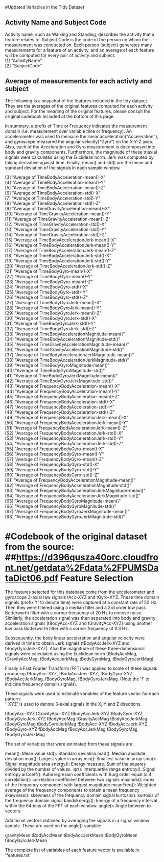 #Updated Variables in the Tidy Dataset
## Activity Name and Subject Code 
Activity name, such as Walking and Standing, describes the activity that a feature relates to.
Subject Code is the code of the person on whom the measurement was conducted on.
Each person (subject) generates many measurements for a feature of an activity, and an average of each feature will be computed for every pair of activity and subject.  
[1] "ActivityName"                                               
[2] "SubjectCode"  
## Average of measurements for each activty and subject
The following is a snapshot of the features included in the tidy dataset. They are the averages of the original features computed for each activity and subject. For the meaning of the original features, please consult the original codebook included at the bottom of this page.

In summary, a prefix of Time or Frequency indicates the measurement domain (i.e. measurement over variable time or frequency). An accelerometer was used to measure the linear acceleration("Acceleration"), and gyroscope measured the angular velocity("Gyro") on the X-Y-Z axes. Also, each of the Acceleration and Gyro measurement is decomposed into body and gravity components.  Furthermore, the magnitude of these triaxial signals were calculated using the Euclidean norm. Jerk was computed by taking derivative against time. Finally, mean() and std() are the mean and standard deviation of the signals in each sample window.

 [3] "Average of TimeBodyAcceleration-mean()-X"                
 [4] "Average of TimeBodyAcceleration-mean()-Y"                
 [5] "Average of TimeBodyAcceleration-mean()-Z"                
 [6] "Average of TimeBodyAcceleration-std()-X"                 
 [7] "Average of TimeBodyAcceleration-std()-Y"                 
 [8] "Average of TimeBodyAcceleration-std()-Z"                 
 [9] "Average of TimeGravityAcceleration-mean()-X"             
[10] "Average of TimeGravityAcceleration-mean()-Y"             
[11] "Average of TimeGravityAcceleration-mean()-Z"             
[12] "Average of TimeGravityAcceleration-std()-X"              
[13] "Average of TimeGravityAcceleration-std()-Y"              
[14] "Average of TimeGravityAcceleration-std()-Z"              
[15] "Average of TimeBodyAccelerationJerk-mean()-X"            
[16] "Average of TimeBodyAccelerationJerk-mean()-Y"            
[17] "Average of TimeBodyAccelerationJerk-mean()-Z"            
[18] "Average of TimeBodyAccelerationJerk-std()-X"             
[19] "Average of TimeBodyAccelerationJerk-std()-Y"             
[20] "Average of TimeBodyAccelerationJerk-std()-Z"             
[21] "Average of TimeBodyGyro-mean()-X"                        
[22] "Average of TimeBodyGyro-mean()-Y"                        
[23] "Average of TimeBodyGyro-mean()-Z"                        
[24] "Average of TimeBodyGyro-std()-X"                         
[25] "Average of TimeBodyGyro-std()-Y"                         
[26] "Average of TimeBodyGyro-std()-Z"                         
[27] "Average of TimeBodyGyroJerk-mean()-X"                    
[28] "Average of TimeBodyGyroJerk-mean()-Y"                    
[29] "Average of TimeBodyGyroJerk-mean()-Z"                    
[30] "Average of TimeBodyGyroJerk-std()-X"                     
[31] "Average of TimeBodyGyroJerk-std()-Y"                     
[32] "Average of TimeBodyGyroJerk-std()-Z"                     
[33] "Average of TimeBodyAccelerationMagnitude-mean()"         
[34] "Average of TimeBodyAccelerationMagnitude-std()"          
[35] "Average of TimeGravityAccelerationMagnitude-mean()"      
[36] "Average of TimeGravityAccelerationMagnitude-std()"       
[37] "Average of TimeBodyAccelerationJerkMagnitude-mean()"     
[38] "Average of TimeBodyAccelerationJerkMagnitude-std()"      
[39] "Average of TimeBodyGyroMagnitude-mean()"                 
[40] "Average of TimeBodyGyroMagnitude-std()"                  
[41] "Average of TimeBodyGyroJerkMagnitude-mean()"             
[42] "Average of TimeBodyGyroJerkMagnitude-std()"              
[43] "Average of FrequencyBodyAcceleration-mean()-X"           
[44] "Average of FrequencyBodyAcceleration-mean()-Y"           
[45] "Average of FrequencyBodyAcceleration-mean()-Z"           
[46] "Average of FrequencyBodyAcceleration-std()-X"            
[47] "Average of FrequencyBodyAcceleration-std()-Y"            
[48] "Average of FrequencyBodyAcceleration-std()-Z"            
[49] "Average of FrequencyBodyAccelerationJerk-mean()-X"       
[50] "Average of FrequencyBodyAccelerationJerk-mean()-Y"       
[51] "Average of FrequencyBodyAccelerationJerk-mean()-Z"       
[52] "Average of FrequencyBodyAccelerationJerk-std()-X"        
[53] "Average of FrequencyBodyAccelerationJerk-std()-Y"        
[54] "Average of FrequencyBodyAccelerationJerk-std()-Z"        
[55] "Average of FrequencyBodyGyro-mean()-X"                   
[56] "Average of FrequencyBodyGyro-mean()-Y"                   
[57] "Average of FrequencyBodyGyro-mean()-Z"                   
[58] "Average of FrequencyBodyGyro-std()-X"                    
[59] "Average of FrequencyBodyGyro-std()-Y"                    
[60] "Average of FrequencyBodyGyro-std()-Z"                    
[61] "Average of FrequencyBodyAccelerationMagnitude-mean()"    
[62] "Average of FrequencyBodyAccelerationMagnitude-std()"     
[63] "Average of FrequencyBodyAccelerationJerkMagnitude-mean()"  
[64] "Average of FrequencyBodyAccelerationJerkMagnitude-std()"  
[65] "Average of FrequencyBodyGyroMagnitude-mean()"             
[66] "Average of FrequencyBodyGyroMagnitude-std()"             
[67] "Average of FrequencyBodyGyroJerkMagnitude-mean()"        
[68] "Average of FrequencyBodyGyroJerkMagnitude-std()"  

#Codebook of the original dataset from the source: 
##<https://d396qusza40orc.cloudfront.net/getdata%2Fdata%2FPUMSDataDict06.pdf>
Feature Selection 
=================

The features selected for this database come from the accelerometer and gyroscope 3-axial raw signals tAcc-XYZ and tGyro-XYZ. These time domain signals (prefix 't' to denote time) were captured at a constant rate of 50 Hz. Then they were filtered using a median filter and a 3rd order low pass Butterworth filter with a corner frequency of 20 Hz to remove noise. Similarly, the acceleration signal was then separated into body and gravity acceleration signals (tBodyAcc-XYZ and tGravityAcc-XYZ) using another low pass Butterworth filter with a corner frequency of 0.3 Hz. 

Subsequently, the body linear acceleration and angular velocity were derived in time to obtain Jerk signals (tBodyAccJerk-XYZ and tBodyGyroJerk-XYZ). Also the magnitude of these three-dimensional signals were calculated using the Euclidean norm (tBodyAccMag, tGravityAccMag, tBodyAccJerkMag, tBodyGyroMag, tBodyGyroJerkMag). 

Finally a Fast Fourier Transform (FFT) was applied to some of these signals producing fBodyAcc-XYZ, fBodyAccJerk-XYZ, fBodyGyro-XYZ, fBodyAccJerkMag, fBodyGyroMag, fBodyGyroJerkMag. (Note the 'f' to indicate frequency domain signals). 

These signals were used to estimate variables of the feature vector for each pattern:  
'-XYZ' is used to denote 3-axial signals in the X, Y and Z directions.

tBodyAcc-XYZ
tGravityAcc-XYZ
tBodyAccJerk-XYZ
tBodyGyro-XYZ
tBodyGyroJerk-XYZ
tBodyAccMag
tGravityAccMag
tBodyAccJerkMag
tBodyGyroMag
tBodyGyroJerkMag
fBodyAcc-XYZ
fBodyAccJerk-XYZ
fBodyGyro-XYZ
fBodyAccMag
fBodyAccJerkMag
fBodyGyroMag
fBodyGyroJerkMag

The set of variables that were estimated from these signals are: 

mean(): Mean value
std(): Standard deviation
mad(): Median absolute deviation 
max(): Largest value in array
min(): Smallest value in array
sma(): Signal magnitude area
energy(): Energy measure. Sum of the squares divided by the number of values. 
iqr(): Interquartile range 
entropy(): Signal entropy
arCoeff(): Autorregresion coefficients with Burg order equal to 4
correlation(): correlation coefficient between two signals
maxInds(): index of the frequency component with largest magnitude
meanFreq(): Weighted average of the frequency components to obtain a mean frequency
skewness(): skewness of the frequency domain signal 
kurtosis(): kurtosis of the frequency domain signal 
bandsEnergy(): Energy of a frequency interval within the 64 bins of the FFT of each window.
angle(): Angle between to vectors.

Additional vectors obtained by averaging the signals in a signal window sample. These are used on the angle() variable:

gravityMean
tBodyAccMean
tBodyAccJerkMean
tBodyGyroMean
tBodyGyroJerkMean

The complete list of variables of each feature vector is available in 'features.txt'
